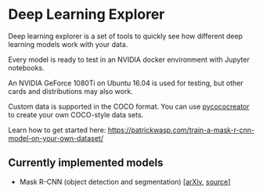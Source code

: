 # Deep Learning Explorer

Deep learning explorer is a set of tools to quickly see how different deep
learning models work with your data.

Every model is ready to test in an NVIDIA docker environment with Jupyter notebooks.

An NVIDIA GeForce 1080Ti on Ubuntu 16.04 is used for testing, but other cards
and distributions may also work.

Custom data is supported in the COCO format. You can use
[pycococreator](https://github.com/waspinator/pycococreator) to create your
own COCO-style data sets.

Learn how to get started here: https://patrickwasp.com/train-a-mask-r-cnn-model-on-your-own-dataset/

## Currently implemented models

- Mask R-CNN (object detection and segmentation) [[arXiv](https://arxiv.org/abs/1703.06870), [source](https://github.com/matterport/Mask_RCNN)]
